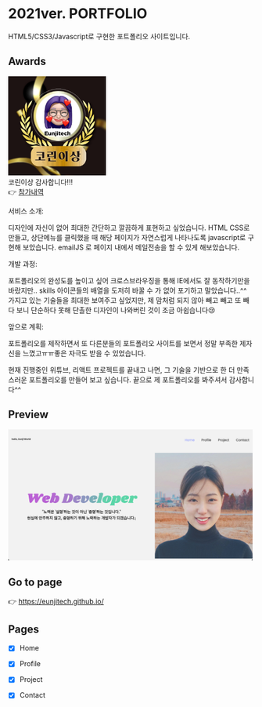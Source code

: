 # 2021ver. PORTFOLIO

HTML5/CSS3/Javascript로 구현한 포트폴리오 사이트입니다.

## Awards

<img src="./dev_file/award.png" width="200"><br>
코린이상 감사합니다!!! <br>
👉 [참가내역](https://nomadcoders.co/community/thread/565)

서비스 소개:

디자인에 자신이 없어 최대한 간단하고 깔끔하게 표현하고 싶었습니다. HTML CSS로 만들고, 상단메뉴를 클릭했을 때 해당 페이지가 자연스럽게 나타나도록 javascript로 구현해 보았습니다. emailJS 로 페이지 내에서 메일전송을 할 수 있게 해보았습니다.

개발 과정:

포트폴리오의 완성도를 높이고 싶어 크로스브라우징을 통해 IE에서도 잘 동작하기만을 바랐지만.. skills 아이콘들의 배열을 도저히 바꿀 수 가 없어 포기하고 말았습니다..^^ 가지고 있는 기술들을 최대한 보여주고 싶었지만, 제 맘처럼 되지 않아 빼고 빼고 또 빼다 보니 단순하다 못해 단촐한 디자인이 나와버린 것이 조금 아쉽습니다😢

앞으로 계획:

포트폴리오를 제작하면서 또 다른분들의 포트폴리오 사이트를 보면서 정말 부족한 제자신을 느꼈고ㅠㅠ좋은 자극도 받을 수 있었습니다.

현재 진행중인 위튜브, 리액트 프로젝트를 끝내고 나면, 그 기술을 기반으로 한 더 만족스러운 포트폴리오를 만들어 보고 싶습니다. 끝으로 제 포트폴리오를 봐주셔서 감사합니다^^

## Preview

<img src = "./dev_file/preview.png" width="500" />

## Go to page

👉 <https://eunjitech.github.io/>

## Pages

- [x] Home

- [x] Profile

- [x] Project

- [x] Contact
